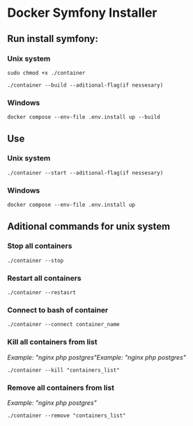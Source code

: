 # Docker Symfony Installer

## Run install symfony:

### Unix system
  ```
  sudo chmod +x ./container 
  ```
  ```
  ./container --build --aditional-flag(if nessesary)
  ```
### Windows

```
docker compose --env-file .env.install up --build
```

## Use

### Unix system
  ```
  ./container --start --aditional-flag(if nessesary)
  ```
### Windows
```
docker compose --env-file .env.install up
```

## Aditional commands for unix system 
### Stop all containers
```
./container --stop 
```
### Restart all containers
```
./container --restasrt  
```
### Connect to bash of container
```
./container --connect container_name 
```
### Kill all containers from list
 *Example: "nginx php postgres"Example: "nginx php postgres"*
```
./container --kill "containers_list"  
```
### Remove all containers from list
*Example: "nginx php postgres"*
```
./container --remove "containers_list"
```